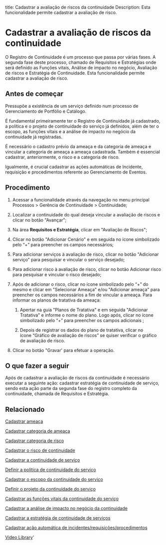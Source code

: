 title: Cadastrar a avaliação de riscos da continuidade
Description: Esta funcionalidade permite cadastrar a avaliação de risco.
# Cadastrar a avaliação de riscos da continuidade

O Registro de Continuidade é um processo que passa por várias fases. A segunda fase deste processo, chamado de Requisitos e Estratégias onde será definido as Funções vitais, Análise de impacto no negócio, Avaliação de riscos e Estratégia de Continuidade. Esta funcionalidade permite cadastrar a avaliação de risco.

Antes de começar
--------------------

Pressupõe a existência de um serviço definido num processo de Gerenciamento de
Portfólio e Catálogo.

É fundamental primeiramente ter o Registro de Continuidade já cadastrado, a
política e o projeto de continuidade do serviço já definidos, além de ter o
escopo, as funções vitais e a análise de impacto no negócio da continuidade já
registradas.

É necessário o cadastro prévio da ameaça e da categoria de ameaça e vincular a
categoria de ameaça a ameaça cadastrada. Também é essencial cadastrar,
anteriormente, o risco e a categoria de risco.

Igualmente, é crucial cadastrar as ações automáticas de Incidente, requisição e
procedimentos referente ao Gerenciamento de Eventos.

Procedimento
----------------

1.  Acessar a funcionalidade através da navegação no menu principal Processos \>
    Gerência de Continuidade \> Continuidade;

2.  Localizar a continuidade do qual deseja vincular a avaliação de riscos e
    clicar no botão "Avançar";

3.  Na área **Requisitos e Estratégia**, clicar em "Avaliação de Riscos";

4.  Clicar no botão "Adicionar Cenário" e em seguida no ícone simbolizado pelo
    “+” para preencher os campos necessários;

5.  Para adicionar serviços à avaliação de risco, clicar no botão "Adicionar
    serviço" para pesquisar e vincular o serviço desejado;

6.  Para adicionar risco à avaliação de risco, clicar no botão Adicionar risco
    para pesquisar e vincular o risco desejado;

7.  Após de adicionar o risco, clicar no ícone simbolizado pelo “+” do mesmo e
    clicar em "Selecionar Ameaça" e/ou "Adicionar ameaça" para preencher os
    campos necessários a fim de vincular a ameaça. Para informar os planos de
    tratativa da ameaça:

    1.  Apertar na guia "Planos de Tratativa" e em seguida "Adicionar Tratativa"
        e informe o nome do plano. Logo após, clicar no ícone simbolizado pelo
        “+” para preencher os campos adicionais ;

    2.  Depois de registrar os dados do plano de tratativa, clicar no
        ícone “Gráfico de avaliação de riscos” se quiser verificar o gráfico de
        avaliação de risco.

8.  Clicar no botão "Gravar' para efetuar a operação.

O que fazer a seguir
------------------------

Após de cadastrar a avaliação de riscos da continuidade é necessário executar a
seguinte ação: cadastrar estratégia de continuidade de serviço, sendo esta ação
parte da segunda fase do registro completo da continuidade, chamada de
Requisitos e Estratégia.

Relacionado
----------------

[Cadastrar ameaça](/pt-br/citsmart-platform-9/processes/continuity/configuration/register-threat.html)

[Cadastrar categoria de ameaça](/pt-br/citsmart-platform-9/processes/continuity/configuration/threat-category.html)

[Cadastrar categoria de risco](/pt-br/citsmart-platform-9/processes/continuity/configuration/risk-category.html)

[Cadastrar o risco de continuidade](/pt-br/citsmart-platform-9/processes/continuity/configuration/register-continuity-risk.html)

[Cadastrar a continuidade de serviço](/pt-br/citsmart-platform-9/processes/continuity/use/register-service-continuity.html)

[Definir a política de continuidade do serviço](/pt-br/citsmart-platform-9/processes/continuity/use/continuity-policy.html)

[Cadastrar o escopo da continuidade do serviço](/pt-br/citsmart-platform-9/processes/continuity/use/service-continuity-scope.html)

[Definir o projeto da continuidade do serviço](/pt-br/citsmart-platform-9/processes/continuity/use/service-continuity-project.html)

[Cadastrar as funções vitais da continuidade do serviço](/pt-br/citsmart-platform-9/processes/continuity/use/continuity-vital-functions.html)

[Cadastrar a análise de impacto no negócio da continuidade](/pt-br/citsmart-platform-9/processes/continuity/use/impact-analysis-continuity-business.html)

[Cadastrar a estratégia de continuidade de serviços](/pt-br/citsmart-platform-9/processes/continuity/use/service-continuity-strategy.html)

[Cadastrar ação automática de incidentes/requisições/procedimentos](/pt-br/citsmart-platform-9/additional-features/automation-of-operation/configuration/register-automatic-actions-incident-request-procedure.html)

<i class='fa fa-youtube-play  fa-2x' style='color:#97ce17;vertical-align: middle;'> </i> [Video Library](https://www.youtube.com/playlist?list=PLB5qK2uzf2RPHLLyCQ9CqOeIt08azAa6k)'

<!-- !!! tip "About"

    <b>Product/Version:</b> CITSmart | 9.00 &nbsp;&nbsp;
    <b>Updated:</b>01/15/2021 – Larissa Lourenço

